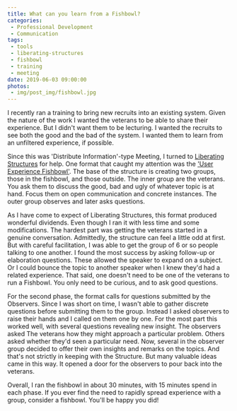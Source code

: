 ```yaml
---
title: What can you learn from a Fishbowl?
categories:
 - Professional Development
 - Communication
tags:
 - tools
 - liberating-structures
 - fishbowl
 - training
 - meeting
date: 2019-06-03 09:00:00
photos: 
 - img/post_img/fishbowl.jpg
---
```


I recently ran a training to bring new recruits into an existing system. Given the nature of the work I wanted the veterans to be able to share their experience. But I didn't want them to be lecturing. I wanted the recruits to see both the good and the bad of the system. I wanted them to learn from an unfiltered experience, if possible.

Since this was 'Distribute Information'-type Meeting, I turned to [Liberating Structures](http://www.liberatingstructures.com/) for help. One format that caught my attention was the ['User Experience Fishbowl'](http://www.liberatingstructures.com/18-users-experience-fishbowl/). The base of the structure is creating two groups, those in the fishbowl, and those outside. The inner group are the veterans. You ask them to discuss the good, bad and ugly of whatever topic is at hand. Focus them on open communication and concrete instances. The outer group observes and later asks questions.

As I have come to expect of Liberating Structures, this format produced wonderful dividends. Even though I ran it with less time and some modifications. The hardest part was getting the veterans started in a genuine conversation. Admittedly, the structure can feel a little odd at first. But with careful facilitation, I was able to get the group of 6 or so people talking to one another. I found the most success by asking follow-up or elaboration questions. These allowed the speaker to expand on a subject. Or I could bounce the topic to another speaker when I knew they'd had a related experience. That said, one doesn't need to be one of the veterans to run a Fishbowl. You only need to be curious, and to ask good questions.

For the second phase, the format calls for questions submitted by the Observers. Since I was short on time, I wasn't able to gather discrete questions before submitting them to the group. Instead I asked observers to raise their hands and I called on them one by one. For the most part this worked well, with several questions revealing new insight. The observers asked The veterans how they might approach a particular problem. Others asked whether they'd seen a particular need. Now, several in the observer group decided to offer their own insights and remarks on the topics. And that's not strictly in keeping with the Structure. But many valuable ideas came in this way. It opened a door for the observers to pour back into the veterans.

Overall, I ran the fishbowl in about 30 minutes, with 15 minutes spend in each phase. If you ever find the need to rapidly spread experience with a group, consider a fishbowl. You'll be happy you did!


